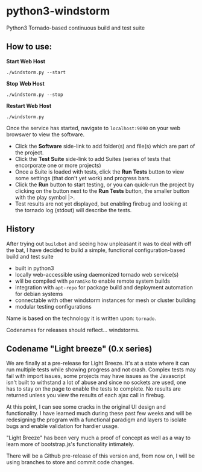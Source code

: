 # python3-windstorm
Python3 Tornado-based continuous build and test suite

## How to use:

**Start Web Host**

    ./windstorm.py --start
    
**Stop Web Host**

    ./windstorm.py --stop
    
**Restart Web Host**

    ./windstorm.py
    
Once the service has started, navigate to `localhost:9090` on your web browswer to view the software.

* Click the **Software** side-link to add folder(s) and file(s) which are part of the project.
* Click the **Test Suite** side-link to add Suites (series of tests that encorporate one or more projects)
* Once a Suite is loaded with tests, click the **Run Tests** button to view some settings (that don't yet work) and progress bars. 
* Click the **Run** button to start testing, or you can quick-run the project by clicking on the button next to the **Run Tests** button, the smaller button with the play symbol |>.
* Test results are not yet displayed, but enabling firebug and looking at the tornado log (stdout) will describe the tests.

## History

After trying out `buildbot` and seeing how unpleasant it was to deal with off the bat, I have decided to build a simple, functional configuration-based build and test suite

* built in python3
* locally web-accessible using daemonized tornado web service(s)
* wlil be compiled with `paramiko` to enable remote system builds
* integration with `apt-repo` for package build and deployment automation for debian systems
* connectable with other windstorm instances for mesh or cluster building
* modular testing configurations

Name is based on the technology it is written upon: `tornado`.

Codenames for releases should reflect... windstorms.

## Codename "Light breeze" (0.x series)

We are finally at a pre-release for Light Breeze. It's at a state where it can run
multiple tests while showing progress and not crash. Complex tests may fail with
import issues, some projects may have issues as the Javascript isn't built to
withstand a lot of abuse and since no sockets are used, one has to stay on the
page to enable the tests to complete. No results are returned unless you view the
results of each ajax call in firebug.


At this point, I can see some cracks in the original UI design and functionality.
I have learned much during these past few weeks and will be redesigning the program
with a functional paradigm and layers to isolate bugs and enable validation for hardier
usage.

"Light Breeze" has been very much a proof of concept as well as a way to learn more of
bootstrap.js's functionality intimately.

There will be a Github pre-release of this version and, from now on, I will be using branches
to store and commit code changes.
